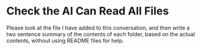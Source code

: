 # Check the AI Can Read All Files

Please look at the file I have added to this conversation, and then write a two sentence summary of the contents of each folder, based on the actual contents, without using README files for help.
